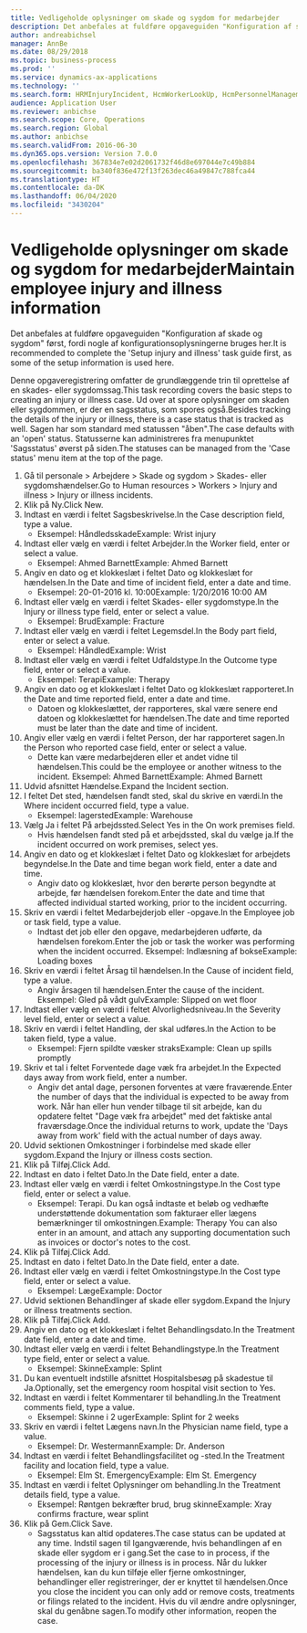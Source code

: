 ```yaml
---
title: Vedligeholde oplysninger om skade og sygdom for medarbejder
description: Det anbefales at fuldføre opgaveguiden "Konfiguration af skade og sygdom" først, fordi nogle af konfigurationsoplysningerne bruges her.
author: andreabichsel
manager: AnnBe
ms.date: 08/29/2018
ms.topic: business-process
ms.prod: ''
ms.service: dynamics-ax-applications
ms.technology: ''
ms.search.form: HRMInjuryIncident, HcmWorkerLookUp, HcmPersonnelManagementWorkspace
audience: Application User
ms.reviewer: anbichse
ms.search.scope: Core, Operations
ms.search.region: Global
ms.author: anbichse
ms.search.validFrom: 2016-06-30
ms.dyn365.ops.version: Version 7.0.0
ms.openlocfilehash: 367834e7e02d2061732f46d8e697044e7c49b884
ms.sourcegitcommit: ba340f836e472f13f263dec46a49847c788fca44
ms.translationtype: HT
ms.contentlocale: da-DK
ms.lasthandoff: 06/04/2020
ms.locfileid: "3430204"
---
```

# <a name="maintain-employee-injury-and-illness-information"></a><span data-ttu-id="1afa7-103">Vedligeholde oplysninger om skade og sygdom for medarbejder</span><span class="sxs-lookup"><span data-stu-id="1afa7-103">Maintain employee injury and illness information</span></span>



<span data-ttu-id="1afa7-104">Det anbefales at fuldføre opgaveguiden "Konfiguration af skade og sygdom" først, fordi nogle af konfigurationsoplysningerne bruges her.</span><span class="sxs-lookup"><span data-stu-id="1afa7-104">It is recommended to complete the 'Setup injury and illness' task guide first, as some of the setup information is used here.</span></span> 



<span data-ttu-id="1afa7-105">Denne opgaveregistrering omfatter de grundlæggende trin til oprettelse af en skades- eller sygdomssag.</span><span class="sxs-lookup"><span data-stu-id="1afa7-105">This task recording covers the basic steps to creating an injury or illness case.</span></span> <span data-ttu-id="1afa7-106">Ud over at spore oplysninger om skaden eller sygdommen, er der en sagsstatus, som spores også.</span><span class="sxs-lookup"><span data-stu-id="1afa7-106">Besides tracking the details of the injury or illness, there is a case status that is tracked as well.</span></span>  <span data-ttu-id="1afa7-107">Sagen har som standard med statussen "åben".</span><span class="sxs-lookup"><span data-stu-id="1afa7-107">The case defaults with an 'open' status.</span></span>  <span data-ttu-id="1afa7-108">Statusserne kan administreres fra menupunktet 'Sagsstatus' øverst på siden.</span><span class="sxs-lookup"><span data-stu-id="1afa7-108">The statuses can be managed from the 'Case status' menu item at the top of the page.</span></span>

1. <span data-ttu-id="1afa7-109">Gå til personale > Arbejdere > Skade og sygdom > Skades- eller sygdomshændelser.</span><span class="sxs-lookup"><span data-stu-id="1afa7-109">Go to Human resources > Workers > Injury and illness > Injury or illness incidents.</span></span>
2. <span data-ttu-id="1afa7-110">Klik på Ny.</span><span class="sxs-lookup"><span data-stu-id="1afa7-110">Click New.</span></span>
3. <span data-ttu-id="1afa7-111">Indtast en værdi i feltet Sagsbeskrivelse.</span><span class="sxs-lookup"><span data-stu-id="1afa7-111">In the Case description field, type a value.</span></span>
    * <span data-ttu-id="1afa7-112">Eksempel: Håndledsskade</span><span class="sxs-lookup"><span data-stu-id="1afa7-112">Example:  Wrist injury</span></span>  
4. <span data-ttu-id="1afa7-113">Indtast eller vælg en værdi i feltet Arbejder.</span><span class="sxs-lookup"><span data-stu-id="1afa7-113">In the Worker field, enter or select a value.</span></span>
    * <span data-ttu-id="1afa7-114">Eksempel: Ahmed Barnett</span><span class="sxs-lookup"><span data-stu-id="1afa7-114">Example: Ahmed Barnett</span></span>  
5. <span data-ttu-id="1afa7-115">Angiv en dato og et klokkeslæt i feltet Dato og klokkeslæt for hændelsen.</span><span class="sxs-lookup"><span data-stu-id="1afa7-115">In the Date and time of incident field, enter a date and time.</span></span>
    * <span data-ttu-id="1afa7-116">Eksempel: 20-01-2016 kl. 10:00</span><span class="sxs-lookup"><span data-stu-id="1afa7-116">Example:  1/20/2016 10:00 AM</span></span>  
6. <span data-ttu-id="1afa7-117">Indtast eller vælg en værdi i feltet Skades- eller sygdomstype.</span><span class="sxs-lookup"><span data-stu-id="1afa7-117">In the Injury or illness type field, enter or select a value.</span></span>
    * <span data-ttu-id="1afa7-118">Eksempel: Brud</span><span class="sxs-lookup"><span data-stu-id="1afa7-118">Example:  Fracture</span></span>  
7. <span data-ttu-id="1afa7-119">Indtast eller vælg en værdi i feltet Legemsdel.</span><span class="sxs-lookup"><span data-stu-id="1afa7-119">In the Body part field, enter or select a value.</span></span>
    * <span data-ttu-id="1afa7-120">Eksempel: Håndled</span><span class="sxs-lookup"><span data-stu-id="1afa7-120">Example:  Wrist</span></span>  
8. <span data-ttu-id="1afa7-121">Indtast eller vælg en værdi i feltet Udfaldstype.</span><span class="sxs-lookup"><span data-stu-id="1afa7-121">In the Outcome type field, enter or select a value.</span></span>
    * <span data-ttu-id="1afa7-122">Eksempel: Terapi</span><span class="sxs-lookup"><span data-stu-id="1afa7-122">Example:  Therapy</span></span>  
9. <span data-ttu-id="1afa7-123">Angiv en dato og et klokkeslæt i feltet Dato og klokkeslæt rapporteret.</span><span class="sxs-lookup"><span data-stu-id="1afa7-123">In the Date and time reported field, enter a date and time.</span></span>
    * <span data-ttu-id="1afa7-124">Datoen og klokkeslættet, der rapporteres, skal være senere end datoen og klokkeslættet for hændelsen.</span><span class="sxs-lookup"><span data-stu-id="1afa7-124">The date and time reported must be later than the date and time of incident.</span></span>  
10. <span data-ttu-id="1afa7-125">Angiv eller vælg en værdi i feltet Person, der har rapporteret sagen.</span><span class="sxs-lookup"><span data-stu-id="1afa7-125">In the Person who reported case field, enter or select a value.</span></span>
    * <span data-ttu-id="1afa7-126">Dette kan være medarbejderen eller et andet vidne til hændelsen.</span><span class="sxs-lookup"><span data-stu-id="1afa7-126">This could be the employee or another witness to the incident.</span></span>  <span data-ttu-id="1afa7-127">Eksempel: Ahmed Barnett</span><span class="sxs-lookup"><span data-stu-id="1afa7-127">Example: Ahmed Barnett</span></span>  
11. <span data-ttu-id="1afa7-128">Udvid afsnittet Hændelse.</span><span class="sxs-lookup"><span data-stu-id="1afa7-128">Expand the Incident section.</span></span>
12. <span data-ttu-id="1afa7-129">I feltet Det sted, hændelsen fandt sted, skal du skrive en værdi.</span><span class="sxs-lookup"><span data-stu-id="1afa7-129">In the Where incident occurred field, type a value.</span></span>
    * <span data-ttu-id="1afa7-130">Eksempel: lagersted</span><span class="sxs-lookup"><span data-stu-id="1afa7-130">Example:  Warehouse</span></span>  
13. <span data-ttu-id="1afa7-131">Vælg Ja i feltet På arbejdssted.</span><span class="sxs-lookup"><span data-stu-id="1afa7-131">Select Yes in the On work premises field.</span></span>
    * <span data-ttu-id="1afa7-132">Hvis hændelsen fandt sted på et arbejdssted, skal du vælge ja.</span><span class="sxs-lookup"><span data-stu-id="1afa7-132">If the incident occurred on work premises, select yes.</span></span>  
14. <span data-ttu-id="1afa7-133">Angiv en dato og et klokkeslæt i feltet Dato og klokkeslæt for arbejdets begyndelse.</span><span class="sxs-lookup"><span data-stu-id="1afa7-133">In the Date and time began work field, enter a date and time.</span></span>
    * <span data-ttu-id="1afa7-134">Angiv dato og klokkeslæt, hvor den berørte person begyndte at arbejde, før hændelsen forekom.</span><span class="sxs-lookup"><span data-stu-id="1afa7-134">Enter the date and time that affected individual started working, prior to the incident occurring.</span></span>  
15. <span data-ttu-id="1afa7-135">Skriv en værdi i feltet Medarbejderjob eller -opgave.</span><span class="sxs-lookup"><span data-stu-id="1afa7-135">In the Employee job or task field, type a value.</span></span>
    * <span data-ttu-id="1afa7-136">Indtast det job eller den opgave, medarbejderen udførte, da hændelsen forekom.</span><span class="sxs-lookup"><span data-stu-id="1afa7-136">Enter the job or task the worker was performing when the incident occurred.</span></span>  <span data-ttu-id="1afa7-137">Eksempel: Indlæsning af bokse</span><span class="sxs-lookup"><span data-stu-id="1afa7-137">Example:  Loading boxes</span></span>  
16. <span data-ttu-id="1afa7-138">Skriv en værdi i feltet Årsag til hændelsen.</span><span class="sxs-lookup"><span data-stu-id="1afa7-138">In the Cause of incident field, type a value.</span></span>
    * <span data-ttu-id="1afa7-139">Angiv årsagen til hændelsen.</span><span class="sxs-lookup"><span data-stu-id="1afa7-139">Enter the cause of the incident.</span></span>  <span data-ttu-id="1afa7-140">Eksempel: Gled på vådt gulv</span><span class="sxs-lookup"><span data-stu-id="1afa7-140">Example:  Slipped on wet floor</span></span>  
17. <span data-ttu-id="1afa7-141">Indtast eller vælg en værdi i feltet Alvorlighedsniveau.</span><span class="sxs-lookup"><span data-stu-id="1afa7-141">In the Severity level field, enter or select a value.</span></span>
18. <span data-ttu-id="1afa7-142">Skriv en værdi i feltet Handling, der skal udføres.</span><span class="sxs-lookup"><span data-stu-id="1afa7-142">In the Action to be taken field, type a value.</span></span>
    * <span data-ttu-id="1afa7-143">Eksempel: Fjern spildte væsker straks</span><span class="sxs-lookup"><span data-stu-id="1afa7-143">Example:  Clean up spills promptly</span></span>  
19. <span data-ttu-id="1afa7-144">Skriv et tal i feltet Forventede dage væk fra arbejdet.</span><span class="sxs-lookup"><span data-stu-id="1afa7-144">In the Expected days away from work field, enter a number.</span></span>
    * <span data-ttu-id="1afa7-145">Angiv det antal dage, personen forventes at være fraværende.</span><span class="sxs-lookup"><span data-stu-id="1afa7-145">Enter the number of days that the individual is expected to be away from work.</span></span>  <span data-ttu-id="1afa7-146">Når han eller hun vender tilbage til sit arbejde, kan du opdatere feltet "Dage væk fra arbejdet" med det faktiske antal fraværsdage.</span><span class="sxs-lookup"><span data-stu-id="1afa7-146">Once the individual returns to work, update the 'Days away from work' field with the actual number of days away.</span></span>  
20. <span data-ttu-id="1afa7-147">Udvid sektionen Omkostninger i forbindelse med skade eller sygdom.</span><span class="sxs-lookup"><span data-stu-id="1afa7-147">Expand the Injury or illness costs section.</span></span>
21. <span data-ttu-id="1afa7-148">Klik på Tilføj.</span><span class="sxs-lookup"><span data-stu-id="1afa7-148">Click Add.</span></span>
22. <span data-ttu-id="1afa7-149">Indtast en dato i feltet Dato.</span><span class="sxs-lookup"><span data-stu-id="1afa7-149">In the Date field, enter a date.</span></span>
23. <span data-ttu-id="1afa7-150">Indtast eller vælg en værdi i feltet Omkostningstype.</span><span class="sxs-lookup"><span data-stu-id="1afa7-150">In the Cost type field, enter or select a value.</span></span>
    * <span data-ttu-id="1afa7-151">Eksempel: Terapi. Du kan også indtaste et beløb og vedhæfte understøttende dokumentation som fakturaer eller lægens bemærkninger til omkostningen.</span><span class="sxs-lookup"><span data-stu-id="1afa7-151">Example:  Therapy    You can also enter in an amount, and attach any supporting documentation such as invoices or doctor's notes to the cost.</span></span>  
24. <span data-ttu-id="1afa7-152">Klik på Tilføj.</span><span class="sxs-lookup"><span data-stu-id="1afa7-152">Click Add.</span></span>
25. <span data-ttu-id="1afa7-153">Indtast en dato i feltet Dato.</span><span class="sxs-lookup"><span data-stu-id="1afa7-153">In the Date field, enter a date.</span></span>
26. <span data-ttu-id="1afa7-154">Indtast eller vælg en værdi i feltet Omkostningstype.</span><span class="sxs-lookup"><span data-stu-id="1afa7-154">In the Cost type field, enter or select a value.</span></span>
    * <span data-ttu-id="1afa7-155">Eksempel: Læge</span><span class="sxs-lookup"><span data-stu-id="1afa7-155">Example: Doctor</span></span>  
27. <span data-ttu-id="1afa7-156">Udvid sektionen Behandlinger af skade eller sygdom.</span><span class="sxs-lookup"><span data-stu-id="1afa7-156">Expand the Injury or illness treatments section.</span></span>
28. <span data-ttu-id="1afa7-157">Klik på Tilføj.</span><span class="sxs-lookup"><span data-stu-id="1afa7-157">Click Add.</span></span>
29. <span data-ttu-id="1afa7-158">Angiv en dato og et klokkeslæt i feltet Behandlingsdato.</span><span class="sxs-lookup"><span data-stu-id="1afa7-158">In the Treatment date field, enter a date and time.</span></span>
30. <span data-ttu-id="1afa7-159">Indtast eller vælg en værdi i feltet Behandlingstype.</span><span class="sxs-lookup"><span data-stu-id="1afa7-159">In the Treatment type field, enter or select a value.</span></span>
    * <span data-ttu-id="1afa7-160">Eksempel: Skinne</span><span class="sxs-lookup"><span data-stu-id="1afa7-160">Example:  Splint</span></span>  
31. <span data-ttu-id="1afa7-161">Du kan eventuelt indstille afsnittet Hospitalsbesøg på skadestue til Ja.</span><span class="sxs-lookup"><span data-stu-id="1afa7-161">Optionally, set the emergency room hospital visit section to Yes.</span></span>
32. <span data-ttu-id="1afa7-162">Indtast en værdi i feltet Kommentarer til behandling.</span><span class="sxs-lookup"><span data-stu-id="1afa7-162">In the Treatment comments field, type a value.</span></span>
    * <span data-ttu-id="1afa7-163">Eksempel: Skinne i 2 uger</span><span class="sxs-lookup"><span data-stu-id="1afa7-163">Example:  Splint for 2 weeks</span></span>  
33. <span data-ttu-id="1afa7-164">Skriv en værdi i feltet Lægens navn.</span><span class="sxs-lookup"><span data-stu-id="1afa7-164">In the Physician name field, type a value.</span></span>
    * <span data-ttu-id="1afa7-165">Eksempel: Dr. Westermann</span><span class="sxs-lookup"><span data-stu-id="1afa7-165">Example:  Dr. Anderson</span></span>  
34. <span data-ttu-id="1afa7-166">Indtast en værdi i feltet Behandlingsfacilitet og -sted.</span><span class="sxs-lookup"><span data-stu-id="1afa7-166">In the Treatment facility and location field, type a value.</span></span>
    * <span data-ttu-id="1afa7-167">Eksempel: Elm St. Emergency</span><span class="sxs-lookup"><span data-stu-id="1afa7-167">Example:  Elm St. Emergency</span></span>  
35. <span data-ttu-id="1afa7-168">Indtast en værdi i feltet Oplysninger om behandling.</span><span class="sxs-lookup"><span data-stu-id="1afa7-168">In the Treatment details field, type a value.</span></span>
    * <span data-ttu-id="1afa7-169">Eksempel: Røntgen bekræfter brud, brug skinne</span><span class="sxs-lookup"><span data-stu-id="1afa7-169">Example:  Xray confirms fracture, wear splint</span></span>  
36. <span data-ttu-id="1afa7-170">Klik på Gem.</span><span class="sxs-lookup"><span data-stu-id="1afa7-170">Click Save.</span></span>
    * <span data-ttu-id="1afa7-171">Sagsstatus kan altid opdateres.</span><span class="sxs-lookup"><span data-stu-id="1afa7-171">The case status can be updated at any time.</span></span>  <span data-ttu-id="1afa7-172">Indstil sagen til Igangværende, hvis behandlingen af en skade eller sygdom er i gang.</span><span class="sxs-lookup"><span data-stu-id="1afa7-172">Set the case to in process, if the processing of the injury or illness is in process.</span></span>  <span data-ttu-id="1afa7-173">Når du lukker hændelsen, kan du kun tilføje eller fjerne omkostninger, behandlinger eller registreringer, der er knyttet til hændelsen.</span><span class="sxs-lookup"><span data-stu-id="1afa7-173">Once you close the incident you can only add or remove costs, treatments or filings related to the incident.</span></span>  <span data-ttu-id="1afa7-174">Hvis du vil ændre andre oplysninger, skal du genåbne sagen.</span><span class="sxs-lookup"><span data-stu-id="1afa7-174">To modify other information, reopen the case.</span></span>  

